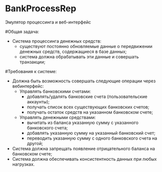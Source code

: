 # BankProcessRep

Эмулятор процессинга и веб-интерфейс

#Общая задача:
- Система процессинга денежных средств:
    - существуют постоянно обновляемые данные о передвижении денежных средств,
      содержащиеся в базе данных;
    - система должна обрабатывать эти данные и совершать транзакции;
    
#Требования к системе:
- Должна быть возможность совершать следующие операции через вебинтерфейс:
    - Управлять банковскими счетами:
        - добавлять/удалять банковские счета (пользовательские аккаунты);
        - получать список всех существующих банковских счетов;
        - получать остаток средств на указанном банковском счете;
    - Управлять денежными средствами:
        - вычитать из баланса указанную сумму с указанного банковского счета;
        - добавлять указанную сумму на указанный банковский счет;
        - переводить указанную сумму с одного банковского счета на другой;
- Система должна запрещать появление отрицательного баланса на банковском счете;
- Система должна обеспечивать консистентность данных при любых нагрузках.
